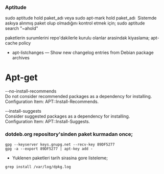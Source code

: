 ### Aptitude
sudo aptitude hold paket_adı veya sudo apt-mark hold paket_adı 
Sistemde askıya alınmış paket olup olmadığını kontrol etmek için;
sudo aptitude search "~ahold"

paketlerin surumlerini repo'dakilerle kurulu olanlar arasindak kiyaslama;
apt-cache policy 

* apt-listchanges — Show new changelog entries from Debian package archives 

# Apt-get
--no-install-recommends                                                    
Do not consider recommended packages as a dependency for installing.   
Configuration Item: APT::Install-Recommends.                                      
                                                                                  
--install-suggests                                                         
Consider suggested packages as a dependency for installing.            
Configuration Item: APT::Install-Suggests. 

### dotdeb.org repository'sinden paket kurmadan once;
```
gpg --keyserver keys.gnupg.net --recv-key 89DF5277
gpg -a --export 89DF5277 | apt-key add - 
```
* Yuklenen paketleri tarih sirasina gore listeleme;
```
grep install /var/log/dpkg.log
```

